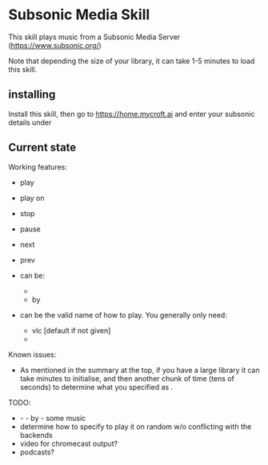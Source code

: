 # Subsonic Media Skill

This skill plays music from a Subsonic Media Server (https://www.subsonic.org/)

Note that depending the size of your library, it can take 1-5 minutes to load this skill. 

## installing
Install this skill, then go to https://home.mycroft.ai and enter your subsonic details under 


## Current state

Working features:
  - play <content>
  - play <content> on <backend>
  - stop
  - pause
  - next
  - prev

  - <content> can be:
    - <song>
    - <song> by <artist>

  - <backend> can be the valid name of how to play. You generally only need:
    - vlc [default if not given]
    - <name of chromecast>

Known issues:
  - As mentioned in the summary at the top, if you have a large library it can take minutes to initialise, and then another chunk of time (tens of seconds) to determine what you specified as <content>.

TODO:
  - <content>
    - <artist>
    - <album> by <artist>
    - some music
  - determine how to specify to play it on random w/o conflicting with the backends
  - video for chromecast output?
  - podcasts?
